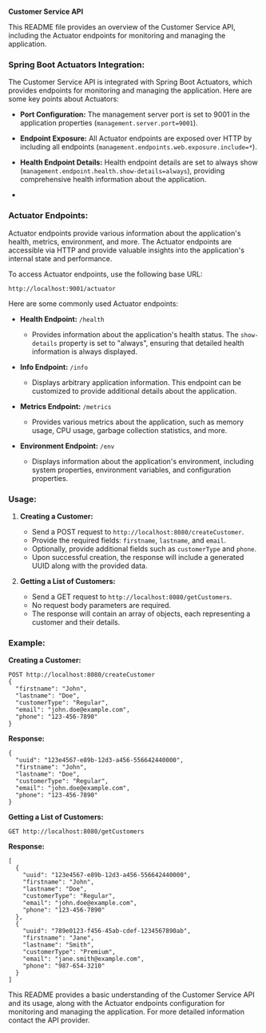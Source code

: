 **Customer Service API**

This README file provides an overview of the Customer Service API, including the Actuator endpoints for monitoring and managing the application.



### Spring Boot Actuators Integration:

The Customer Service API is integrated with Spring Boot Actuators, which provides endpoints for monitoring and managing the application. Here are some key points about Actuators:

- **Port Configuration:** The management server port is set to 9001 in the application properties (`management.server.port=9001`).

- **Endpoint Exposure:** All Actuator endpoints are exposed over HTTP by including all endpoints (`management.endpoints.web.exposure.include=*`).

- **Health Endpoint Details:** Health endpoint details are set to always show (`management.endpoint.health.show-details=always`), providing comprehensive health information about the application.
- 
### Actuator Endpoints:

Actuator endpoints provide various information about the application's health, metrics, environment, and more. The Actuator endpoints are accessible via HTTP and provide valuable insights into the application's internal state and performance.

To access Actuator endpoints, use the following base URL:

```
http://localhost:9001/actuator
```

Here are some commonly used Actuator endpoints:

- **Health Endpoint:** `/health`
    - Provides information about the application's health status. The `show-details` property is set to "always", ensuring that detailed health information is always displayed.

- **Info Endpoint:** `/info`
    - Displays arbitrary application information. This endpoint can be customized to provide additional details about the application.

- **Metrics Endpoint:** `/metrics`
    - Provides various metrics about the application, such as memory usage, CPU usage, garbage collection statistics, and more.

- **Environment Endpoint:** `/env`
    - Displays information about the application's environment, including system properties, environment variables, and configuration properties.

### Usage:

1. **Creating a Customer:**
    - Send a POST request to `http://localhost:8080/createCustomer`.
    - Provide the required fields: `firstname`, `lastname`, and `email`.
    - Optionally, provide additional fields such as `customerType` and `phone`.
    - Upon successful creation, the response will include a generated UUID along with the provided data.

2. **Getting a List of Customers:**
    - Send a GET request to `http://localhost:8080/getCustomers`.
    - No request body parameters are required.
    - The response will contain an array of objects, each representing a customer and their details.

### Example:

**Creating a Customer:**
```
POST http://localhost:8080/createCustomer
{
  "firstname": "John",
  "lastname": "Doe",
  "customerType": "Regular",
  "email": "john.doe@example.com",
  "phone": "123-456-7890"
}
```
**Response:**
```
{
  "uuid": "123e4567-e89b-12d3-a456-556642440000",
  "firstname": "John",
  "lastname": "Doe",
  "customerType": "Regular",
  "email": "john.doe@example.com",
  "phone": "123-456-7890"
}
```

**Getting a List of Customers:**
```
GET http://localhost:8080/getCustomers
```
**Response:**
```
[
  {
    "uuid": "123e4567-e89b-12d3-a456-556642440000",
    "firstname": "John",
    "lastname": "Doe",
    "customerType": "Regular",
    "email": "john.doe@example.com",
    "phone": "123-456-7890"
  },
  {
    "uuid": "789e0123-f456-45ab-cdef-1234567890ab",
    "firstname": "Jane",
    "lastname": "Smith",
    "customerType": "Premium",
    "email": "jane.smith@example.com",
    "phone": "987-654-3210"
  }
]
```

This README provides a basic understanding of the Customer Service API and its usage, along with the Actuator endpoints configuration for monitoring and managing the application. For more detailed information contact the API provider.
